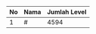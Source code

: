 | No | Nama            | Jumlah Level |
|----|-----------------|--------------|
| 1  | #    |    4594        |
